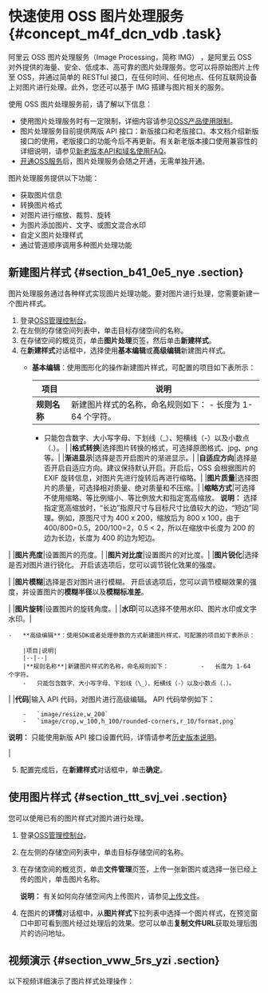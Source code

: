 # 快速使用 OSS 图片处理服务 {#concept_m4f_dcn_vdb .task}

阿里云 OSS 图片处理服务（Image Processing，简称 IMG） ，是阿里云 OSS 对外提供的海量、安全、低成本、高可靠的图片处理服务。您可以将原始图片上传至 OSS，并通过简单的 RESTful 接口，在任何时间、任何地点、任何互联网设备上对图片进行处理。此外，您还可以基于 IMG 搭建与图片相关的服务。

使用 OSS 图片处理服务前，请了解以下信息：

-   使用图片处理服务时有一定限制，详细内容请参见[OSS产品使用限制](../../../../cn.zh-CN/产品简介/使用限制.md#ul_bsr_m5g_tdb)。
-   图片处理服务目前提供两版 API 接口：新版接口和老版接口。本文档介绍新版接口的使用，老版接口的功能今后不再更新。有关新老版本接口使用兼容性的详细说明，请参见[新老版本API和域名使用FAQ](cn.zh-CN/数据处理/图片处理指南/新老版本API和域名使用FAQ.md#)。
-   [开通OSS服务](../../../../cn.zh-CN/快速入门/开通OSS服务.md#)后，图片处理服务会随之开通，无需单独开通。

图片处理服务提供以下功能：

-   获取图片信息
-   转换图片格式
-   对图片进行缩放、裁剪、旋转
-   为图片添加图片、文字、或图文混合水印
-   自定义图片处理样式
-   通过管道顺序调用多种图片处理功能

## 新建图片样式 {#section_b41_0e5_nye .section}

图片处理服务通过各种样式实现图片处理功能。要对图片进行处理，您需要新建一个图片样式。

1.  登录[OSS管理控制台](https://oss.console.aliyun.com/)。
2.  在左侧的存储空间列表中，单击目标存储空间的名称。
3.  在存储空间的概览页，单击**图片处理**页签，然后单击**新建样式**。
4.  在**新建样式**对话框中，选择使用**基本编辑**或**高级编辑**新建图片样式。 
    -   **基本编辑**：使用图形化的操作新建图片样式，可配置的项目如下表所示：

        |项目|说明|
        |--|--|
        |**规则名称**|新建图片样式的名称，命名规则如下：         -   长度为 1-64 个字符。
        -   只能包含数字、大小写字母、下划线（\_）、短横线（-）以及小数点（.）。
 |
        |**格式转换**|选择图片转换的格式，可选择原图格式、jpg、png等。|
        |**渐进显示**|选择是否开启图片的渐进显示。|
        |**自适应方向**|选择是否开启自适应方向。建议保持默认开启。开启后，OSS 会根据图片的 EXIF 旋转信息，对图片先进行旋转后再进行缩略。|
        |**图片质量**|选择图片的质量，可选择相对质量、绝对质量和不压缩。|
        |**缩略方式**|可选择不使用缩略、等比例缩小、等比例放大和指定宽高缩放。 **说明：** 选择指定宽高缩放时，“长边”指原尺寸与目标尺寸比值较大的边，“短边”同理。例如，原图尺寸为 400 x 200，缩放后为 800 x 100，由于 400/800=0.5，200/100=2，0.5 < 2，所以在缩放中长度为 200 的边为长边，长度为 400 的边为短边。

 |
        |**图片亮度**|设置图片的亮度。|
        |**图片对比度**|设置图片的对比度。|
        |**图片锐化**|选择是否对图片进行锐化。 开启该选项后，您可以调节锐化效果的强度。

 |
        |**图片模糊**|选择是否对图片进行模糊。 开启该选项后，您可以调节模糊效果的强度，并设置图片的**模糊半径**以及**模糊标准差**。

 |
        |**图片旋转**|设置图片的旋转角度。|
        |**水印**|可以选择不使用水印、图片水印或文字水印。|

    -   **高级编辑**：使用SDK或者处理参数的方式新建图片样式，可配置的项目如下表所示：

        |项目|说明|
        |--|--|
        |**规则名称**|新建图片样式的名称，命名规则如下：         -   长度为 1-64 个字符。
        -   只能包含数字、大小写字母、下划线（\_）、短横线（-）以及小数点（.）。
 |
        |**代码**|输入 API 代码，对图片进行高级编辑。 API 代码举例如下：

        -   `image/resize,w_200`
        -   `image/crop,w_100,h_100/rounded-corners,r_10/format,png`
 **说明：** 只能使用新版 API 接口设置代码，详情请参考[历史版本说明](#)。

 |

5.  配置完成后，在**新建样式**对话框中，单击**确定**。

## 使用图片样式 {#section_ttt_svj_vei .section}

您可以使用已有的图片样式对图片进行处理。

1.  登录[OSS管理控制台](https://oss.console.aliyun.com/)。
2.  在左侧的存储空间列表中，单击目标存储空间的名称。
3.  在存储空间的概览页，单击**文件管理**页签，上传一张新图片或选择一张已经上传的图片，单击图片名称。 

    **说明：** 有关如何向存储空间内上传图片，请参见[上传文件](../../../../cn.zh-CN/控制台用户指南/上传、下载和管理文件/上传文件.md#)。

4.  在图片的**详情**对话框中，从**图片样式**下拉列表中选择一个图片样式，在预览窗口中即可看到图片经过处理后的效果。您可以单击**复制文件URL**获取处理后图片的访问地址。

## 视频演示 {#section_vww_5rs_yzi .section}

以下视频详细演示了图片样式处理操作：

  

